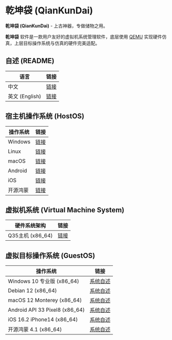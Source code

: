 # 乾坤袋 (QianKunDai)
  **乾坤袋 (QianKunDai)** - 上古神器，专做储物之用。

  **乾坤袋** 软件是一款用户友好的虚拟机系统管理软件，底层使用 [QEMU](https://www.qemu.org/) 实现硬件仿真，上层目标操作系统与仿真的硬件完美适配。

## 自述 (README)
| 语言 | 链接 |
|------|------|
| 中文 | [链接](https://gitlab.com/david921518/qkd-app/blob/gitlab/README.md) |
| 英文 (English) | [链接](https://gitlab.com/david921518/qkd-app/blob/gitlab/README.en.md) |

## 宿主机操作系统 (HostOS)
| 操作系统 | 链接 |
|---------|------|
| Windows  | [链接](https://gitlab.com/david921518/qkd-app/blob/gitlab/doc/HostOS_Windows.md) |
| Linux | [链接](https://gitlab.com/david921518/qkd-app/blob/gitlab/doc/HostOS_Linux.md) |
| macOS | [链接](https://gitlab.com/david921518/qkd-app/blob/gitlab/doc/HostOS_macOS.md) |
| Android | [链接](https://gitlab.com/david921518/qkd-app/blob/gitlab/doc/HostOS_Android.md) |
| iOS | [链接](https://gitlab.com/david921518/qkd-app/blob/gitlab/doc/HostOS_iOS.md) |
| 开源鸿蒙 | [链接](https://gitlab.com/david921518/qkd-app/blob/gitlab/doc/HostOS_OHOS.md) |

## 虚拟机系统 (Virtual Machine System)
| 硬件系统架构 | 链接 |
|--------------|------|
| Q35主机 (x86_64) | [链接](https://gitlab.com/david921518/qkd-app/blob/gitlab/doc/VM_X86_64_Q35.md) |

## 虚拟目标操作系统 (GuestOS)
| 操作系统 | 链接 |
|---------|------|
| Windows 10 专业版 (x86_64) | [系统自述](https://gitlab.com/david921518/qkd-app/blob/gitlab/doc/GuestOS_Windows10_Pro_x64.md) |
| Debian 12 (x86_64) | [系统自述](https://gitlab.com/david921518/qkd-app/blob/gitlab/doc/GuestOS_Debian12_amd64.md) |
| macOS 12 Monterey (x86_64) | [系统自述](https://gitlab.com/david921518/qkd-app/blob/gitlab/doc/GuestOS_macOS12_Monterey_x86_64.md) |
| Android API 33 Pixel8 (x86_64) | [系统自述](https://gitlab.com/david921518/qkd-app/blob/gitlab/doc/GuestOS_Android_API_33_Pixel8_x86_64.md) |
| iOS 16.2 iPhone14 (x86_64) | [系统自述](https://gitlab.com/david921518/qkd-app/blob/gitlab/doc/GuestOS_iOS_16_2_iPhone14_x86_64.md) |
| 开源鸿蒙 4.1 (x86_64) | [系统自述](https://gitlab.com/david921518/qkd-app/blob/gitlab/doc/GuestOS_OHOS4_amd64.md) |
